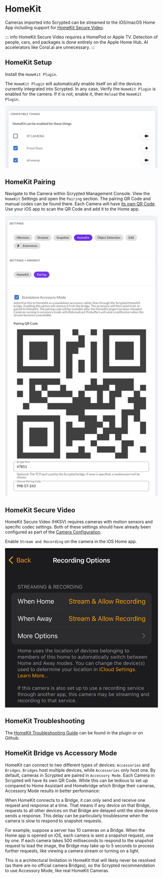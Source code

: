 # HomeKit

Cameras imported into Scrypted can be streamed to the iOS/macOS Home App including support for [HomeKit Secure Video](https://support.apple.com/guide/icloud/set-up-homekit-secure-video-mm7c90d21583/icloud).

::: info
HomeKit Secure Video requires a HomePod or Apple TV. Detection of people, cars, and packages is done entirely on the Apple Home Hub. AI accelerators like Coral.ai are unnecessary.
:::

<!--@include: ./parts/camera-preparation.md-->

## HomeKit Setup

Install the `HomeKit Plugin`.

The `HomeKit Plugin` will automatically enable itself on all the devices currently integrated into Scrypted. In any case, Verify the `HomeKit Plugin` is enabled for the camera. If it is not, enable it, then `Reload` the `HomeKit Plugin`.

![image](/img/homekit-plugin.png)

## HomeKit Pairing

Navigate to the Camera within Scrypted Management Console. View the `HomeKit` Settings and open the `Pairing` section. The pairing QR Code and manual codes can be found there. Each Camera will have [its own QR Code](#homekit-bridge-vs-accessory-mode). Use your iOS app to scan the QR Code and add it to the Home app.

![image](/img/homekit-qr.png)

## HomeKit Secure Video

HomeKit Secure Video (HKSV) requires cameras with motion sensors and specific codec settings. Both of these settings should have already been configured as part of the [Camera Configuration](/camera-preparation).

Enable `Stream and Recording` on the camera in the iOS Home app.

![image](/img/hksv-enable.jpg)

## HomeKit Troubleshooting

The [HomeKit Troubleshooting Guide](https://github.com/koush/scrypted/blob/main/plugins/homekit/README.md) can be found in the plugin or on Github.

## HomeKit Bridge vs Accessory Mode

HomeKit can connect to two different types of devices: `Accessories` and `Bridges`. `Bridges` host multiple devices, while `Accessories` only host one. By default, cameras in Scrypted are paired in `Accessory Mode`. Each Camera in Scrypted will have its own QR Code. While this can be tedious to set up compared to Home Assistant and Homebridge which Bridge their cameras, Accessory Mode results in better performance:

When HomeKit connects to a Bridge, it can only send and receive one request and response at a time. That means if any device on that Bridge, requests to all other devices on that Bridge are delayed until the slow device sends a response. This delay can be particularly troublesome when the camera is slow to respond to snapshot requests.

For example, suppose a server has 10 cameras on a Bridge. When the Home app is opened on iOS, each camera is sent a snapshot request, one by one. If each camera takes 500 milliseconds to respond to the snapshot request to load the image, the Bridge may take up to 5 seconds to process further requests, like viewing a camera stream or turning on a light.

This is a architectural limitation in HomeKit that will likely never be resolved (as there are no official camera Bridges), so the Scrypted recommendation to use Accessory Mode,  like real HomeKit Cameras.
